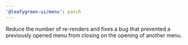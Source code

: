 ```yaml
---
'@leafygreen-ui/menu': patch
---
```


Reduce the number of re-renders and fixes a bug that prevented a previously opened menu from closing on the opening of another menu.
